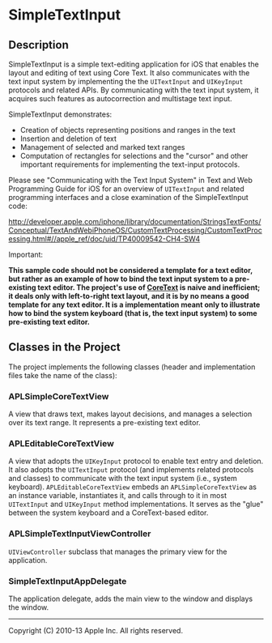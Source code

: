 
SimpleTextInput
===============

Description
-----------

SimpleTextInput is a simple text-editing application for iOS that enables the layout and editing of text using Core Text. It also communicates with the text input system by implementing the the `UITextInput` and `UIKeyInput` protocols and related APIs. By communicating with the text input system, it acquires such features as autocorrection and multistage text input.

SimpleTextInput demonstrates:
* Creation of objects representing positions and ranges in the text
* Insertion and deletion of text
* Management of selected and marked text ranges
* Computation of rectangles for selections and the "cursor"
and other important requirements for implementing the text-input protocols.

Please see "Communicating with the Text Input System" in Text and Web Programming Guide for iOS for an overview of `UITextInput` and related programming interfaces and a close examination of the SimpleTextInput code:

http://developer.apple.com/iphone/library/documentation/StringsTextFonts/Conceptual/TextAndWebiPhoneOS/CustomTextProcessing/CustomTextProcessing.html#//apple_ref/doc/uid/TP40009542-CH4-SW4

Important: 

**This sample code should not be considered a template for a text editor, but rather as an example of how to bind the text input system to a pre-existing text editor. The project's use of [CoreText](https://developer.apple.com/documentation/coretext) is naive and inefficient; it deals only with left-to-right text layout, and it is by no means a good template for any text editor. It is a implementation meant only to illustrate how to bind the system keyboard (that is, the text input system) to some pre-existing text editor.**


Classes in the Project
----------------------

The project implements the following classes (header and implementation files take the name of the class):

### APLSimpleCoreTextView

A view that draws text, makes layout decisions, and manages a selection over its text range. It represents a pre-existing text editor.
 
### APLEditableCoreTextView

A view that adopts the `UIKeyInput` protocol to enable text entry and deletion. It also adopts the `UITextInput` protocol (and implements related protocols and classes) to communicate with the text input system (i.e., system keyboard). `APLEditableCoreTextView` embeds an `APLSimpleCoreTextView` as an instance variable, instantiates it, and calls through to it in most `UITextInput` and `UIKeyInput` method implementations. It serves as the "glue" between the system keyboard and a CoreText-based editor.

### APLSimpleTextInputViewController

`UIViewController` subclass that manages the primary view for the application.

### SimpleTextInputAppDelegate

The application delegate, adds the main view to the window and displays the window.

------------------------------

Copyright (C) 2010-13 Apple Inc. All rights reserved.
